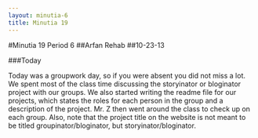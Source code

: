 ```yaml
---
layout: minutia-6
title: Minutia 19
---
```


#Minutia 19 Period 6
##Arfan Rehab
##10-23-13

###Today

Today was a groupwork day, so if you were absent you did not miss a lot. We spent most of the class time discussing the 
storyinator or bloginator project with our groups. We also started writing the readme file for our projects, which 
states the roles for each person in the group and a description of the project. Mr. Z then went around the class to 
check up on each group. Also, note that the project title on the website is not meant to be titled groupinator/bloginator, 
but storyinator/bloginator. 
